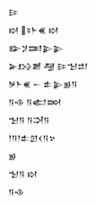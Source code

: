 <div class='block'>
<div class='line'>𒄿</div>
<div class='line'>𒊭 𒂟𒈨𒌍 𒊭</div>
<div class='line'>𒅔𒋡𒌅𒉌𒉌</div>
<div class='line'>𒅕𒋳𒋢 𒆷 𒄿𒈠𒄥</div>
<div class='line'>𒃻𒈨𒌍 𒀸 𒉺𒉌𒂊𒀀</div>
<div class='line'>𒀀𒈾 𒀀𒅗𒇷</div>
<div class='line'>𒈠𒀀 𒀀𒋫𒀀</div>
<div class='line'>𒁹𒀀𒁹𒉺𒇻𒌋𒀀𒆳</div>
<div class='line'>𒂊</div>
<div class='line'>𒈠𒀀 𒊭</div>
<div class='line'>𒀀𒈾</div>
</div>